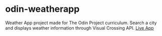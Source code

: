 # odin-weatherapp

Weather App project made for The Odin Project curriculum.
Search a city and displays weather information through Visual Crossing API.
[Live App](https://jackiewaang.github.io/odin-weatherapp/)
